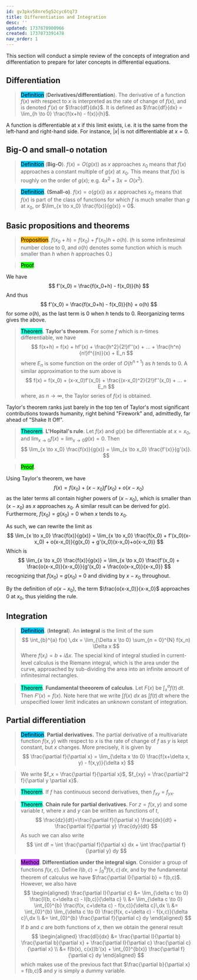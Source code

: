 ```yaml
---
id: gv3pkv58nre5g52cyc6tq73
title: Differentiation and Integration
desc: ''
updated: 1737878900966
created: 1737873391478
nav_order: 1
---
```

This section will conduct a simple review of the concepts of integration and differentiation to prepare for later concepts in differential equations.

## Differentiation
> <span style="background-color: #03cafc; color: black;">Definition</span> (**Derivatives/differentiation**).
The derivative of a function $f(x)$ with respect to $x$ is interpreted as the rate of change of $f(x)$, and is denoted $f'(x)$ or $\frac{df}{dx}$.
It is defined as $\frac{df}{dx} = \lim_{h \to 0} \frac{f(x+h) - f(x)}{h}$.

A function is differentiable at x if this limit exists, i.e. it is the same from the left-hand and right-hand side. For instance, $|x|$ is not differentiable at $x = 0$.

## Big-O and small-o notation

> <span style="background-color: #03cafc; color: black;">Definition</span> (**Big-O**). $f(x) = O(g(x))$ as $x$ approaches $x_0$ means that $f(x)$ approaches a constant multiple of $g(x)$ at $x_0$. This means that $f(x)$ is roughly on the order of $g(x)$; e.g. $4x^2 + 3x = O(x^2)$.


> <span style="background-color: #03cafc; color: black;">Definition</span>. **(Small-o)**. $f(x) = o(g(x))$ as $x$ approaches $x_0$ means that $f(x)$ is part of the class of functions for which $f$ is much smaller than $g$ at $x_0$, or $\lim_{x \to x_0} \frac{f(x)}{g(x)} = 0$.

## Basic propositions and theorems

> <span style="background-color: #ffb812; color: black;">Proposition</span>. $f(x_0 + h) = f(x_0) +  f'(x_0)h + o(h)$. ($h$ is some infinitesimal number close to 0, and $o(h)$ denotes some function which is much smaller than $h$ when $h$ approaches 0.)

> <span style="background-color: #1eff12; color: black;">Proof</span>.

We have
$$
    f'(x_0) =  \frac{f(x_0+h) - f(x_0)}{h}
$$
And thus   
$$
    f'(x_0) = \frac{f(x_0+h) - f(x_0)}{h} + o(h)
$$
for some $o(h)$, as the last term is 0 when $h$ tends to 0. Reorganizing terms gives the above.

> <span style="background-color: #12ffd7; color: black;">Theorem</span>. **Taylor's theorem**. For some $f$ which is $n$-times differentiable, we have
$$
    f(x+h) = f(x) + hf'(x) + \frac{h^2}{2!}f''(x) + ... + \frac{h^n}{n!}f^{(n)}(x) + E_n
$$
> where $E_n$ is some function on the order of $O(h^{n+1})$ as $h$ tends to 0. A similar approximation to the sum above is
$$
f(x) = f(x_0) + (x-x_0)f'(x_0) + \frac{(x-x_0)^2}{2!}f''(x_0) + ... + E_n
$$
where, as $n \to \infty$, the Taylor series of $f(x)$ is obtained.

Taylor's theorem ranks just barely in the top ten of Taylor's most significant contributions towards humanity, right behind "Firework" and, admittedly, far ahead of "Shake It Off".

> <span style="background-color: #12ffd7; color: black;">Theorem</span>. **L'Hopital's rule**. Let $f(x)$ and $g(x)$ be differentiable at $x = x_0$, and $\lim_{x \to 0} f(x) = \lim_{x \to 0} g(x) = 0$. Then
$$
    \lim_{x \to x_0} \frac{f(x)}{g(x)} = \lim_{x \to x_0} \frac{f'(x)}{g'(x)}.
$$

> <span style="background-color: #1eff12; color: black;">Proof</span>.

Using Taylor's theorem, we have 
$$
    f(x) =  f(x_0) + (x-x_0)f'(x_0) +  o(x-x_0)
$$
as the later terms all contain higher powers of $(x-x_0)$, which is smaller than $(x-x_0)$ as $x$ approaches $x_0$. A similar result can be derived for $g(x)$.
Furthermore, $f(x_0)$ = $g(x_0)$ = 0 when $x$ tends to $x_0$.

As such, we can rewrite the limit as
$$
    \lim_{x \to x_0} \frac{f(x)}{g(x)} = \lim_{x \to x_0} \frac{f(x_0) + f'(x_0)(x-x_0) + o(x-x_0)}{g(x_0) + g'(x_0)(x-x_0)+o(x-x_0)}  
$$
Which is 
$$
    \lim_{x \to x_0} \frac{f(x)}{g(x)} = \lim_{x \to x_0} \frac{f'(x_0) + \frac{o(x-x_0)}{x-x_0}}{g'(x_0) + \frac{o(x-x_0)}{x-x_0}}  
$$
recognizing that $f(x_0)$ = $g(x_0)$ = 0 and dividing by $x-x_0$ throughout. 

By the definition of $o(x-x_0)$, the term $\frac{o(x-x_0)}{x-x_0}$ approaches 0 at $x_0$, thus yielding the rule.

## Integration

> <span style="background-color: #03cafc; color: black;">Definition</span>. (**Integral**). An **integral** is the limit of the sum 
$$
\int_{b}^{a} f(x) \,dx =  \lim_{\Delta x \to 0} \sum_{n = 0}^{N} f(x_n) \Delta x    
$$
> Where $f(x_i) = b + i\Delta x$. The special kind of integral studied in current-level calculus is the Riemann integral, which is the area under the curve, approached by sub-dividing the area into an infinite amount of infinitesimal rectangles.

> <span style="background-color: #12ffd7; color: black;">Theorem</span>. **Fundamental theeorem of calculus**. Let $F(x)$ be $\int_{x}^{a} f(t) \,dt$. Then $F'(x) = f(x)$. Note here that we write $\int f(x) \ dx$ as $\int_{}^{} f(t) \,dt$ where the unspecified lower limit indicates an unknown constant of integration. 

## Partial differentiation

> <span style="background-color: #03cafc; color: black;">Definition</span>. **Partial derivatives.** The partial derivative of a multivariate function $f(x,y)$ with respect to $x$ is the rate of change of $f$ as $y$ is kept constant, but $x$ changes. More precisely, it is given by 
$$
    \frac{\partial f}{\partial x} = \lim_{\delta x \to 0} \frac{f(x+\delta x, y) - f(x,y)}{\delta x}
$$

> We write $f_x = \frac{\partial f}{\partial x}$, $f_{xy} = \frac{\partial^2 f}{\partial y \partial x}$.

> <span style="background-color: #12ffd7; color: black;">Theorem</span>. If $f$ has continuous second derivatives, then $f_{xy}$ = $f_{yx}$.

> <span style="background-color: #12ffd7; color: black;">Theorem</span>. **Chain rule for partial derivatives**. For $z=f(x,y)$ and some variable $t$, where $x$ and $y$ can be written as functions of $t$,
$$
\frac{dz}{dt}=\frac{\partial f}{\partial x} \frac{dx}{dt} + \frac{\partial f}{\partial y} \frac{dy}{dt}
$$
> As such we can also write
$$
\int df =  \int \frac{\partial f}{\partial x} dx + \int \frac{\partial f}{\partial y} dy
$$

> <span style="background-color: #bc42f5; color: black;">Method</span>. **Differentiation under the integral sign**. Consider a group of functions $f(x,c)$.
Define $I(b,c) = \int_{0}^{b } f(x,c) \,dx$, and by the fundamental theorem of calculus we have $\frac{\partial I}{\partial b} = f(b,c)$.
However, we also have 
$$
\begin{aligned}
\frac{\partial I}{\partial c} &= \lim_{\delta c \to 0} \frac{I(b, c+\delta c) - I(b,c)}{\delta c} \\
&= \lim_{\delta c \to 0} \int_{0}^{b} \frac{f(x, c+\delta c)  - f(x,c)}{\delta c}\,dx \\
&= \int_{0}^{b} \lim_{\delta c \to 0} \frac{f(x, c+\delta c)  - f(x,c)}{\delta c}\,dx \\
&= \int_{0}^{b} \frac{\partial f}{\partial c} dy
\end{aligned}
$$
> If $b$ and $c$ are both functions of $x$, then we obtain the general result
$$
\begin{aligned}
\frac{dI}{dx} &= \frac{\partial I}{\partial b} \frac{\partial b}{\partial x} + \frac{\partial I}{\partial c} \frac{\partial c}{\partial x} \\
&= f(b(x), c(x))b'(x) + \int_{0}^{b(x)} \frac{\partial f}{\partial c} dy
\end{aligned}
$$
> which makes use of the previous fact that $\frac{\partial b}{\partial x} = f(b,c)$ and $y$ is simply a dummy variable.
